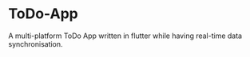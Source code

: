 # ToDo-App
A multi-platform ToDo App written in flutter while having real-time data synchronisation.

